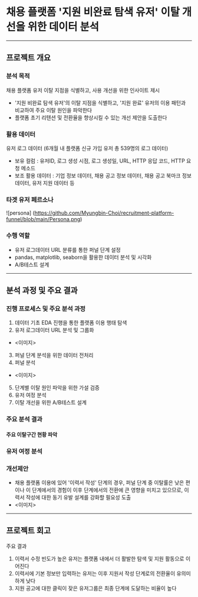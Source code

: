 # 채용 플랫폼 '지원 비완료 탐색 유저' 이탈 개선을 위한 데이터 분석
---
## 프로젝트 개요
### 분석 목적
채용 플랫폼 유저 이탈 지점을 식별하고, 사용 개선을 위한 인사이트 제시
- '지원 비완료 탐색 유저'의 이탈 지점을 식별하고, '지원 완료' 유저의 이용 패턴과 비교하여 주요 이탈 원인을 파악한다
- 플랫폼 초기 리텐션 및 전환율을 향상시킬 수 있는 개선 제안을 도출한다

### 활용 데이터
유저 로그 데이터 (6개월 내 플랫폼 신규 가입 유저 총 539명의 로그 데이터)
- 보유 컬럼 : 유저ID, 로그 생성 시점, 로그 생성일, URL, HTTP 응답 코드, HTTP 요청 메소드
- 보조 활용 데이터 : 기업 정보 데이터, 채용 공고 정보 데이터, 채용 공고 북마크 정보 데이터, 유저 지원 데이터 등

### 타겟 유저 페르소나
![persona] (https://github.com/Myungbin-Choi/recruitment-platform-funnel/blob/main/Persona.png)

### 수행 역할
- 유저 로그데이터 URL 분류를 통한 퍼널 단계 설정
- pandas, matplotlib, seaborn을 활용한 데이터 분석 및 시각화
- A/B테스트 설계
---

## 분석 과정 및 주요 결과
### 진행 프로세스 및 주요 분석 과정
1) 데이터 기초 EDA 진행을 통한 플랫폼 이용 행태 탐색
2) 유저 로그데이터 URL 분석 및 그룹화
- <이미지>
3) 퍼널 단계 분석을 위한 데이터 전처리
4) 퍼널 분석
- <이미지>
5) 단계별 이탈 원인 파악을 위한 가설 검증
6) 유저 여정 분석
7) 이탈 개선을 위한 A/B테스트 설계

### 주요 분석 결과
#### 주요 이탈구간 현황 파악


### 유저 여정 분석





### 개선제안
- 채용 플랫폼 이용에 있어 '이력서 작성' 단계의 경우, 퍼널 단계 중 이탈률은 낮은 편이나 이 단계에서의 경험이 이후 단계에서의 전환에 큰 영향을 미치고 있으므로, 이력서 작성에 대한 동기 유발 설계를 강화할 필요성 도출
- <이미지>


---
## 프로젝트 회고


주요 결과
1) 이력서 수정 빈도가 높은 유저는 플랫폼 내에서 더 활발한 탐색 및 지원 활동으로 이어진다
2) 이력서에 기본 정보만 입력하는 유저는 이후 지원서 작성 단계로의 전환율이 유의미하게 낮다
3) 지원 공고에 대한 클릭이 잦은 유저그룹은 최종 단계에 도달하는 비율이 높다
